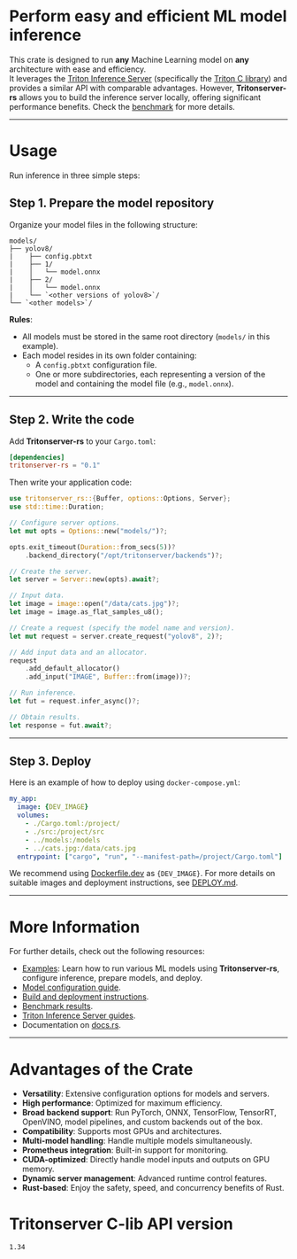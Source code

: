 # **Perform easy and efficient ML model inference**

This crate is designed to run **any** Machine Learning model on **any** architecture with ease and efficiency.  
It leverages the [Triton Inference Server](https://github.com/triton-inference-server/server) (specifically the [Triton C library](https://github.com/triton-inference-server/core)) and provides a similar API with comparable advantages. However, **Tritonserver-rs** allows you to build the inference server locally, offering significant performance benefits. Check the [benchmark](./BENCH.md) for more details.

---

# Usage  

Run inference in three simple steps:

## **Step 1. Prepare the model repository**  

Organize your model files in the following structure:

```
models/
├── yolov8/
|    ├── config.pbtxt
|    ├── 1/
|    │   └── model.onnx
|    ├── 2/
|    │   └── model.onnx
|    └── `<other versions of yolov8>`/
└── `<other models>`/
```

**Rules**:  
- All models must be stored in the same root directory (`models/` in this example).  
- Each model resides in its own folder containing:
  - A `config.pbtxt` configuration file.
  - One or more subdirectories, each representing a version of the model and containing the model file (e.g., `model.onnx`).  

---

## **Step 2. Write the code**  

Add **Tritonserver-rs** to your `Cargo.toml`:  

```toml
[dependencies]
tritonserver-rs = "0.1"
```

Then write your application code:  

```rust
use tritonserver_rs::{Buffer, options::Options, Server};
use std::time::Duration;

// Configure server options.
let mut opts = Options::new("models/")?;

opts.exit_timeout(Duration::from_secs(5))?
    .backend_directory("/opt/tritonserver/backends")?;

// Create the server.
let server = Server::new(opts).await?;

// Input data.
let image = image::open("/data/cats.jpg")?;
let image = image.as_flat_samples_u8();

// Create a request (specify the model name and version).
let mut request = server.create_request("yolov8", 2)?;

// Add input data and an allocator.
request
    .add_default_allocator()
    .add_input("IMAGE", Buffer::from(image))?;

// Run inference.
let fut = request.infer_async()?;

// Obtain results.
let response = fut.await?;
```

---

## **Step 3. Deploy**

Here is an example of how to deploy using `docker-compose.yml`:  

```yml
my_app:
  image: {DEV_IMAGE}
  volumes:
    - ./Cargo.toml:/project/
    - ./src:/project/src
    - ../models:/models
    - ../cats.jpg:/data/cats.jpg
  entrypoint: ["cargo", "run", "--manifest-path=/project/Cargo.toml"]
```

We recommend using [Dockerfile.dev](./Dockerfile.dev) as `{DEV_IMAGE}`. For more details on suitable images and deployment instructions, see [DEPLOY.md](./DEPLOY.md).  

---

# **More Information**

For further details, check out the following resources:  
- [Examples](./examples/): Learn how to run various ML models using **Tritonserver-rs**, configure inference, prepare models, and deploy.  
- [Model configuration guide](MODEL_CONFIGURATION.md).  
- [Build and deployment instructions](DEPLOY.md).  
- [Benchmark results](BENCH.md).  
- [Triton Inference Server guides](https://github.com/triton-inference-server/server/tree/main/docs/README.md).  
- Documentation on [docs.rs](https://docs.rs/tritonserver-rs/).  

---

# **Advantages of the Crate**

- **Versatility**: Extensive configuration options for models and servers.  
- **High performance**: Optimized for maximum efficiency.  
- **Broad backend support**: Run PyTorch, ONNX, TensorFlow, TensorRT, OpenVINO, model pipelines, and custom backends out of the box.  
- **Compatibility**: Supports most GPUs and architectures.  
- **Multi-model handling**: Handle multiple models simultaneously.  
- **Prometheus integration**: Built-in support for monitoring.  
- **CUDA-optimized**: Directly handle model inputs and outputs on GPU memory.  
- **Dynamic server management**: Advanced runtime control features.  
- **Rust-based**: Enjoy the safety, speed, and concurrency benefits of Rust.

# Tritonserver C-lib API version
`1.34`